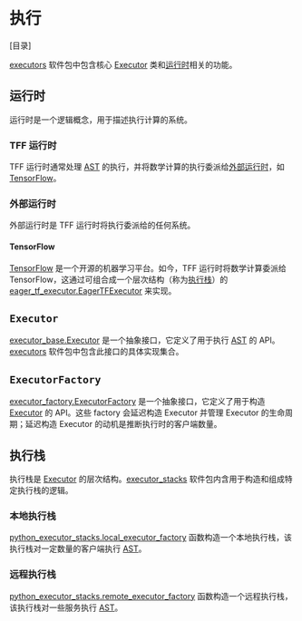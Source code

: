 # 执行

[目录]

[executors](https://github.com/tensorflow/federated/blob/main/tensorflow_federated/python/core/impl/executors) 软件包中包含核心 [Executor](#executor) 类和[运行时](#runtime)相关的功能。

## 运行时

运行时是一个逻辑概念，用于描述执行计算的系统。

### TFF 运行时

TFF 运行时通常处理 [AST](compilation.md#ast) 的执行，并将数学计算的执行委派给[外部运行时](#external-runtime)，如 [TensorFlow](#tensorflow)。

### 外部运行时

外部运行时是 TFF 运行时将执行委派给的任何系统。

#### TensorFlow

[TensorFlow](https://www.tensorflow.org/) 是一个开源的机器学习平台。如今，TFF 运行时将数学计算委派给 TensorFlow，这通过可组合成一个层次结构（称为[执行栈](#execution-stack)）的 [eager_tf_executor.EagerTFExecutor](https://github.com/tensorflow/federated/blob/main/tensorflow_federated/python/core/impl/executors/eager_tf_executor.py) 来实现。

## `Executor`

[executor_base.Executor](https://github.com/tensorflow/federated/blob/main/tensorflow_federated/python/core/impl/executors/executor_base.py) 是一个抽象接口，它定义了用于执行 [AST](compilation.md#ast) 的 API。[executors](https://github.com/tensorflow/federated/blob/main/tensorflow_federated/python/core/impl/executors) 软件包中包含此接口的具体实现集合。

## `ExecutorFactory`

[executor_factory.ExecutorFactory](https://github.com/tensorflow/federated/blob/main/tensorflow_federated/python/core/impl/executors/executor_factory.py) 是一个抽象接口，它定义了用于构造 [Executor](#executor) 的 API。这些 factory 会延迟构造 Executor 并管理 Executor 的生命周期；延迟构造 Executor 的动机是推断执行时的客户端数量。

## 执行栈

执行栈是 [Executor](#executor) 的层次结构。[executor_stacks](https://github.com/tensorflow/federated/blob/main/tensorflow_federated/python/core/impl/executor_stacks) 软件包内含用于构造和组成特定执行栈的逻辑。

### 本地执行栈

[python_executor_stacks.local_executor_factory](https://github.com/tensorflow/federated/blob/main/tensorflow_federated/python/core/impl/executor_stacks/python_executor_stacks.py) 函数构造一个本地执行栈，该执行栈对一定数量的客户端执行 [AST](compilation.md#ast)。

### 远程执行栈

[python_executor_stacks.remote_executor_factory](https://github.com/tensorflow/federated/blob/main/tensorflow_federated/python/core/impl/executor_stacks/python_executor_stacks.py) 函数构造一个远程执行栈，该执行栈对一些服务执行 [AST](compilation.md#ast)。
